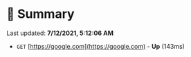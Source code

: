 # 📖 Summary
Last updated: **7/12/2021, 5:12:06 AM**

- `GET` [https://google.com](https://google.com) - **Up** (143ms)
